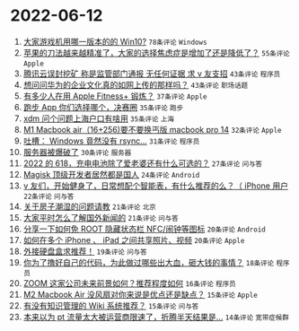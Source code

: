 # 2022-06-12

1. [大家游戏机用哪一版本的的 Win10?](https://www.v2ex.com/t/859017) `78条评论` `Windows`
1. [苹果的刀法越来越精准了，大家的选择焦虑症是增加了还是降低了？](https://www.v2ex.com/t/859055) `55条评论` `Apple`
1. [腾讯云误封挖矿 称是监管部门通报 无任何证据 求 v 友支招](https://www.v2ex.com/t/859088) `43条评论` `程序员`
1. [想问问华为的企业文化真的如网上传的那样吗？](https://www.v2ex.com/t/859086) `43条评论` `职场话题`
1. [有多少人在用 Apple Fitness+ 锻炼？](https://www.v2ex.com/t/859026) `37条评论` `Apple`
1. [跑步 App 你们选择哪个，决赛圈](https://www.v2ex.com/t/859020) `35条评论` `跑步`
1. [xdm 问个问题上海户口有啥用](https://www.v2ex.com/t/859060) `35条评论` `上海`
1. [M1 Macbook air（16+256)要不要换丐版 macbook pro 14](https://www.v2ex.com/t/859030) `32条评论` `Apple`
1. [吐槽： Windows 竟然没有 rsync...](https://www.v2ex.com/t/859114) `31条评论` `程序员`
1. [服务器被爆破了](https://www.v2ex.com/t/859022) `30条评论` `服务器`
1. [2022 的 618，充电电池除了爱老婆还有什么可选的？](https://www.v2ex.com/t/859033) `27条评论` `问与答`
1. [Magisk 顶级开发者居然都是国人](https://www.v2ex.com/t/859097) `24条评论` `Android`
1. [v 友们，开始健身了，日常想配个智能表，有什么推荐的么？（ iPhone 用户](https://www.v2ex.com/t/859061) `22条评论` `问与答`
1. [关于房子潮湿的问题请教](https://www.v2ex.com/t/859041) `21条评论` `北京`
1. [大家平时怎么了解国外新闻的](https://www.v2ex.com/t/859034) `21条评论` `问与答`
1. [分享一下如何免 ROOT 隐藏状态栏 NFC/闹钟等图标](https://www.v2ex.com/t/859057) `20条评论` `Android`
1. [如何在多个 iPhone 、 iPad 之间共享照片、视频](https://www.v2ex.com/t/859016) `20条评论` `Apple`
1. [外接硬盘盒求推荐！](https://www.v2ex.com/t/859023) `19条评论` `问与答`
1. [你为了撸好自己的代码，为此做过哪些出大血，砸大钱的事情？](https://www.v2ex.com/t/859118) `18条评论` `程序员`
1. [ZOOM 这家公司未来前景如何？推荐程度如何](https://www.v2ex.com/t/859065) `16条评论` `程序员`
1. [M2 Macbook Air 没风扇对你来说是优点还是缺点？](https://www.v2ex.com/t/859108) `15条评论` `Apple`
1. [有没有知识管理的 Wiki 系统推荐？](https://www.v2ex.com/t/859062) `15条评论` `问与答`
1. [本来以为 pt 流量太大被运营商限速了，折腾半天结果是...](https://www.v2ex.com/t/859079) `14条评论` `宽带症候群`
